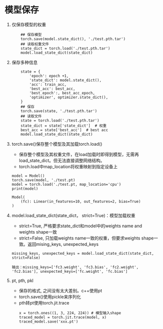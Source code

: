 # 模型保存
1. 仅保存模型的权重
    ```
        ## 保存模型
        torch.save(model.state_dict(), './test.pth.tar')
        ## 读取权重文件
        state_dict = torch.load('./test.pth.tar')
        model.load_state_dict(state_dict)
    ```
2. 保存多种信息

    ```
        state = {
            'epoch': epoch +1,
            'state_dict': model.state_dict(),
            'acc': train_acc,
            'best_acc': best_acc,
            'best_epoch':, best_acc_epoch,
            'optimizer', optimizer.state_dict(),
        }
        ## 保存
        torch.save(state, './test.pth.tar')
        ## 读取文件
        state = torch.load('./test.pth.tar')
        state_dict = state['state_dict']  # 权重
        best_acc = state['best_acc']  # best acc
        model.load_state_dict(state_dict)
    ```
3. torch.save()保存整个模型及其加载torch.load()
    - 保存整个模型及其权重文件，在load加载时即得到模型，无需再load_state_dict。但无法直接调整网络结构。
    - torch.load中map_location将权重映射到指定设备上
    ```
    model = Model()
    torch.save(model, './test.pt)
    model = torch.load('./test.pt, map_location='cpu')
    print(model)
    ```
    ```
    Model(
        (fc): Linear(in_features=10, out_features=2, bias=True)
    )
    ```
4. model.load_state_dict(state_dict， strict=True)：模型加载权重

    - strict=True, 严格要求state_dict和model中的weights name and weights shape一致
    - strict=False, 只加载weights name一致的权重，但要求weights shape一致。返回mising_keys, unexpected_keys
    ```
    missing_keys, unexpected_keys = model.load_state_dict(state_dict, strict=False)

    输出：missing_keys=['fc3.weight', 'fc3.bias', 'fc2.weight', 'fc2.bias'], unexpected_keys=['fc.weight', 'fc.bias']
    ```
5. pt, pth, pkl
    - 保存的格式, 之间没有太大差别。c++使用pt
    - torch.save()使用pickle来序列化
    - pth转pt使用torch.jit.trace
        ```
        x = torch.ones((1, 3, 224, 224)) # 模型输入shape
        traced_model = torch.jit.trace(model, x)
        traced_model.save('xxx.pt')
        ```